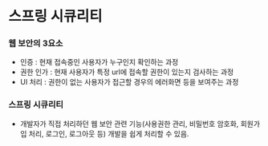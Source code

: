 # 스프링 시큐리티

### 웹 보안의 3요소
- 인증 : 현재 접속중인 사용자가 누구인지 확인하는 과정
- 권한 인가 : 현재 사용자가 특정 url에 접속할 권한이 있는지 검사하는 과정
- UI 처리 : 권한이 없는 사용자가 접근할 경우의 에러화면 등을 보여주는 과정

### 스프링 시큐리티
- 개발자가 직접 처리하던 웹 보안 관련 기능(사용권한 관리, 비밀번호 암호화, 회원가입 처리, 로그인, 로그아웃 등) 개발을 쉽게 처리할 수 있음.
